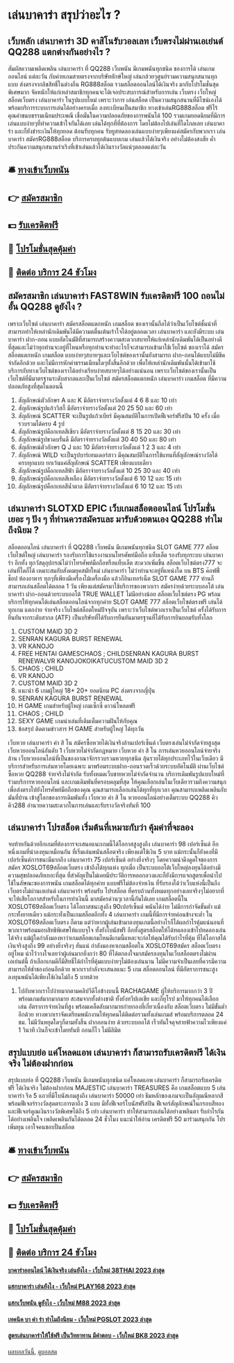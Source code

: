 # เล่นบาคาร่า สรุปว่าอะไร ?
## เว็บหลัก เล่นบาคาร่า 3D คาสิโนรับวอลเลท เว็บตรงไม่ผ่านเอเย่นต์ QQ288 แตกต่างกันอย่างไร ?
สัมผัสความเพลิดเพลิน เล่นบาคาร่า ที่ QQ288 เว็บพนัน มีเกมพนันทุกชนิด ของการได้ เล่นเกมออนไลน์ แต่ละวัน กับค่ายเกมสายตรงจากบริษัทยักษ์ใหญ่ เล่นกล้วยๆศูนย์รวมความสนุกสนานทุกแบบ ส่งตรงจากลิขสิทธิ์ในต่างถิ่น RG888สล็อต รวมสล็อตออนไลน์ได้เงินจริง มากับโปรโมชั่นสุดพิเศษมาก จัดหนักให้แก่เหล่าสมาชิกทุกคนจะได้เจอประสบการณ์สำหรับการเล่น เว็บตรง เว็บใหญ่ สล็อตเว็บตรง เล่นบาคาร่า ในรูปแบบใหม่ เพราะว่าการ เล่นสล็อต เป็นความสนุกสนานที่ดีไซน์เองได้ พร้อมบริการระบบการเล่นได้อย่างครบเมื่อ ลงทะเบียนเป็นสมาชิก ทางเข้าเล่นRG888สล็อต ฟรีไร้คุณค่าขนบธรรมเนียมประเพณี เชื่อมั่นในความปลอดภัยของการพนันได้ 100 รวมเกมยอดนิยมที่มีการเล่นแบบง่ายๆที่ทำความเข้าใจกันได้เลย เล่นได้ทุกที่ที่ต้องการ โดยไม่ต้องไปเล่นที่ใดไกลเลย เล่นบาคาร่า และก็ยังชำระเงินให้ทุกยอด ต้อนรับทุกคน รับยูสทดลองเล่นแบบง่ายๆเพียงแค่สมัครกับพวกเรา เล่นบาคาร่า สมัครRG888สล็อต บริการครบทุกต้นแบบเกม เล่นแล้วได้เงินจริง อย่างไม่ต้องสงสัย ค้ำประกันความสนุกสนานร่าเริงที่เข้าเล่นแล้วได้เงินรางวัลแน่ๆตลอดแต่ละวัน

## 🛎 [ทางเข้าเว็บพนัน](https://bit.ly/3SdLNi2)
## 👉 [สมัครสมาชิก](https://bit.ly/3SdLNi2)
## 💵 [รับเครดิตฟรี](https://bit.ly/3dyRKHj)
## 👑 [โปรโมชั่นสุดคุ้มค่า](https://bit.ly/3dyRKHj)
## 📱 [ติดต่อ บริการ 24 ชัวโมง](https://bit.ly/3dyRKHj)

## สมัครสมาชิก เล่นบาคาร่า FAST8WIN รับเครดิตฟรี 100 ถอนไม่อั้น QQ288 ดูยังไง ?
เพราะเว็บไซต์ เล่นบาคาร่า สมัครสล็อตแตกหนัก เกมสล็อต ของเรานั้นถือได้ว่าเป็นเว็บไซต์ชั้นนำที่สามารถทำให้เหล่านักเดิมพันได้มีความตตื่นเต้นเร้าใจได้อยู่ตลอดเวลา เล่นบาคาร่า และยังมีระบบ เล่นบาคาร่า ฝาก-ถอน แบบอัตโนมัติที่สามารถสร้างความสะดวกสบายให้แก่เหล่านักเดิมพันได้เป็นอย่างดีที่สุดและไม่ว่าทุกท่านจะอยู่ที่ไหนหรือทุกท่านจะทำอะไรก็จะสามารถเข้ามาใช้เว็บไซต์ ของเราได้ สมัครสล็อตแตกหนัก เกมสล็อต แบบง่ายๆสบายๆและเว็บไซต์ของเรานั้นยังสามารถ ฝาก-ถอนได้แบบไม่มีขีดจำกัดอีกด้วย และไม่มีการหักค่าธรรมเนียมใดๆทั้งสิ้นอีกด้วย เพื่อให้เหล่านักเดิมพันนั้นได้เข้ามาใช้บริการกับทางเว็บไซต์ของเราได้อย่างเรียบง่ายสบายๆได้อย่างแน่นอน เพราะเว็บไซต์ของเรานั้นเป็นเว็บไซต์ที่มีมาตรฐานระดับสากลและเป็นเว็บไซต์ สมัครสล็อตแตกหนัก เล่นบาคาร่า เกมสล็อต ที่มีความปลอดภัยสูงที่สุดในตอนนี้
1. สัญลักษณ์ตัวอักษร A และ K มีอัตราจ่ายรางวัลตั้งแต่ 4 6 8 และ 10 เท่า
2. สัญลักษณ์รูปแก้ววิสกี้ มีอัตราจ่ายรางวัลตั้งแต่ 20 25 50 และ 60 เท่า
3. สัญลักษณ์ SCATTER จะเป็นรูปแก้วเบียร์ มีคุณสมบัติในการเปิดฟีเจอร์ฟรีสปิน 10 ครั้ง เมื่อรวบรวมได้ครบ 4 รูป
4. สัญลักษณ์รูปค็อกเทลสีเขียว มีอัตราจ่ายรางวัลตั้งแต่ 8 15 20 และ 30 เท่า
5. สัญลักษณ์รูปขวดบรั่นดี มีอัตราจ่ายรางวัลตั้งแต่ 30 40 50 และ 80 เท่า
6. สัญลักษณ์ตัวอักษร Q J และ 10 มีอัตราจ่ายรางวัลตั้งแต่ 1 2 3 และ 4 เท่า
7. สัญลักษณ์ WILD จะเป็นรูปบาร์เทนเดอร์สาว มีคุณสมบัติในการใช้แทนที่สัญลักษณ์รางวัลได้ครบทุกแบบ ยกเว้นแค่สัญลักษณ์ SCATTER เพียงแบบเดียว
8. สัญลักษณ์รูปค็อกเทลสีฟ้า มีอัตราจ่ายรางวัลตั้งแต่ 10 25 30 และ 40 เท่า
9. สัญลักษณ์รูปค็อกเทลสีเหลือง มีอัตราจ่ายรางวัลตั้งแต่ 6 10 12 และ 15 เท่า
10. สัญลักษณ์รูปค็อกเทลสีน้ำตาล มีอัตราจ่ายรางวัลตั้งแต่ 6 10 12 และ 15 เท่า

## เล่นบาคาร่า SLOTXD EPIC เว็บเกมสล็อตออนไลน์ โปรโมชั่น เยอะ ๆ ปัง ๆ ที่ท่านควรสมัครและ มารับด้วยตนเอง QQ288 ทำไมถึงนิยม ?
สล็อตออนไลน์ เล่นบาคาร่า ที่ QQ288 เว็บพนัน มีเกมพนันทุกชนิด SLOT GAME 777 สล็อต เว็บไซต์ใหญ่ เล่นบาคาร่า รองรับการใช้แรงงานบนโทรศัพท์มือถือ แท็บเล็ต รองรับทุกระบบ เล่นบาคาร่า อีกทั้ง ทุกวัสดุอุปกรณ์ไม่ว่าโทรศัพท์มือถือหรือแท็บเล็ต สะดวกเพิ่มขึ้น สล็อตเว็บไซต์ตรง777 จะเล่นที่ใดก็ได้ เหมาะสมกับสังคมยุคสมัยใหม่ เล่นบาคาร่า ไม่ว่าท่านจะอยู่ที่แหน่งใด บน BTS ค๊อฟฟี่ช็อป ห้องอาหาร ทุกๆที่เพียงมีเครื่องไม้เครื่องมือ แล้วก็อินเทอร์เน็ต SLOT GAME 777 ท่านก็สามารถเล่นสล็อตได้ตลอด 1 วัน เพียงแต่สมัครมาใช้บริการของพวกเรา สมัครง่ายด้วยระบบออโต้ เล่นบาคาร่า ฝาก-ถอนด้วยระบบออโต้ TRUE WALLET ไม่มีอย่างน้อย สล็อตเว็บไซต์ตรง PG พร้อมบริการให้ทุกคนได้เล่นสล็อตออนไลน์จากทุกค่าย SLOT GAME 777 สล็อตเว็บไซต์ตรงฟรี เล่นได้ทุกเกม แตกง่าย จ่ายจริง เว็บไซต์สล็อตใหม่ปัจจุบัน เพราะว่าเว็บไซต์พวกเราเป็นเว็บไซต์ ครั้งได้รับการยืนยันจากระดับสากล (ATF) เป็นบริษัทที่ได้รับการยืนยันมาตรฐานที่ได้รับการยินยอมรับทั้งโลก
1. CUSTOM MAID 3D 2
2. SENRAN KAGURA BURST RENEWAL
3. VR KANOJO
4. FREE HENTAI GAMESCHAOS ; CHILDSENRAN KAGURA BURST RENEWALVR KANOJOKOIKATUCUSTOM MAID 3D 2
5. CHAOS ; CHILD
6. VR KANOJO
7. CUSTOM MAID 3D 2
8. แนะนำ 6 เกมผู้ใหญ่ 18+ 20+ ยอดนิยม PC ส่งตรงจากญี่ปุ่น
9. SENRAN KAGURA BURST RENEWAL
10. H GAME เกมสำหรับผู้ใหญ่ เกมเซ็กซี่ ดาวน์โหลดฟรี
11. CHAOS ; CHILD
12. SEXY GAME เกมน่าเล่นที่เติมเต็มความฝันให้กับคุณ
13. ข้อสรุป ติดตามข่าวสาร H GAME สำหรับผู้ใหญ่ ได้ทุกวัน

เว็บหวย เล่นบาคาร่า ค่า สิ โน สมัครซื้อหวยได้เงินจริงล้านเปอร์เซ็นต์ เว็บตรงเล่นไม่จำกัดจ่ายสูงสุด เว็บหวยออนไลน์อันดับ 1 เว็บหวยไม่จำกัดกฎหมาย เว็บหวย ค่า สิ โน การเล่นหวยออนไลน์จ่ายจริงล้าน เว็บหวยออนไลน์ที่เป็นของอาณาจักรรวบรวมหวยทุกชนิด ลุ้นรวยได้ทุกประเภทไว้ในเว็บเดียว มีบริการสำหรับการเล่นหวยโดยเฉพาะ มาพร้อมระบบฝาก-ถอนรวดเร็วด้วยระบบอัตโนมัติ ผ่านเว็บไซต์ ซื้อหวย QQ288 จ่ายจริงไม่จำกัด รับทั้งหมดเว็บขายหวยไม่จำกัดจำนวน บริการเดิมพันรูปแบบใหม่ที่ร่วมบริการหวยออนไลน์ และเกมเดิมพันที่ครอบคลุมที่สุด ให้คุณเลือกเล่นในเว็บเดียวรวมถึงความสนุก เพื่อส่งตรงไปยังโทรศัพท์มือถือของคุณ คุณสามารถเลือกเล่นได้ทุกที่ทุกเวลา คุณสามารถเพลิดเพลินกับมันที่บ้าน เข้าสู่โลกของการเดิมพันทั้ง เว็บหวย ค่า สิ โน หวยออนไลน์อย่างเต็มระบบ QQ288 คิวคิว288 อำนวยความสะดวกในการเล่นและรับรางวัลจริงทันที 100

## เล่นบาคาร่า โปรสล็อต เริ่มต้นที่เหมาะกับว่า คุ้มค่าที่จะลอง
จบท้ายกันด้วยอีกเกมที่ต้องการจะเสนอแนะเกมนี้ได้โอกาสสูงสูงถึง เล่นบาคาร่า 98 เปอร์เซ็นต์
อีกหนึ่งเกมที่น่าลงทุนเหมือนกัน ที่เริ่มเล่นพนันสล็อตจริง เพียงแต่ใช้เงิน 5 บาท แม้กระนั้นก็ยังคงที่มีเปอร์เซ็นต์การชนะมีมากถึง เล่นบาคาร่า 75 เปอร์เซ็นต์ อย่างยิ่งจริงๆ
โดยความน่าดึงดูดใจของการสมัคร XOSLOT69สล็อตเว็บตรง เข้าถึงได้ทุกแห่ง ทุกเมื่อ เป็นระบบออโต้เว็บใหญ่ลงทุนได้อย่างมีความสุขปลอดภัยเยอะที่สุด ที่สำคัญเป็นไม่เคยมีประวัติการหลอกลวงและก็ยังมีการแจกสูตรเพื่อนำไปใช้ในลัษณะของการพนัน เกมสล็อตได้ทุกค่าย แบบฟรีไม่ต้องจ่ายเงิน ที่รับรองได้ว่าเว็บแห่งนี้เป็นถึงเว็บตรงไม่ผ่านเอเย่นต์ เล่นบาคาร่า พร้อมรับ โปรสล็อต ที่ครบถ้วนทั้งหมดทุกอย่างเลยจริงๆไม่อยากที่จะให้เสียโอกาสสำหรับในการทำเงินนี้ มาสมัครด่วนๆเวลานี้กันได้เลย
เกมสล็อตนี้ใน XOSLOT69สล็อตเว็บตรง ได้โอกาสชนะสูงถึง 90เปอร์เซ็นต์ พนันได้ง่าย ไม่มีการกำจัดขั้นต่ำ แม้กระทั้งยาทเดียว
แม้กระทั่งเป็นเกมสล็อตอีกทั้ง 4 เล่นบาคาร่า เกมนี้ที่มีการจ่ายค่อนข้างจะต่ำ ใน XOSLOT69สล็อตเว็บตรง ก็ตาม แต่ว่าหากผู้เล่นเข้ามาลงทุนเกมนี้อย่างไรก็ได้ผลกำไรคุ้มแน่นอนที่พวกเราพร้อมมอบสิทธิพิเศษให้แบบจุใจ ทั้งยังโบนัสฟรี อีกทั้งสูตรสล็อตให้ได้ทดลองเข้าไปทดลองเล่นได้จริง
แม้ผู้ใดกำลังมองหาว่าเกมสล็อตเกมไหนดีเกมนี้แหละจะก่อให้คุณได้รับกำไรที่คุ้ม ที่ได้โอกาสได้เงินจริงสูงถึง 99 อย่างยิ่งจริงๆ
ฮันแน่ กำลังมองหาเกมสล็อตใน XOSLOT69สมัคร สล็อตเว็บตรง อยู่ไหม น่าไว้วางใจเลยว่าผู้เล่นมากยิ่งกว่า 80 ที่ได้ตกลงใจมาสมัครลงทุนในเว็บสล็อตตรงไม่ผ่านเอเย่นต์นี้ ถ้าเลือกเกมดีก็มีสิทธิ์ได้กำไรที่คุ้มแบบง่ายๆไม่ต้องเล่นนาน ไม่มีความจำเป็นเลยที่ควรมีความสามารถให้ช่ำชองก่อนอีกด้วย พวกเรากำลังจะเสนอแนะ 5 เกม สล็อตออนไลน์ ที่มีอัตราการชนะสูง ลงทุนพนันได้เพียงใช้เงินไม่ถึง 5 บาทด้วย
1. ไปกับพวกเราไปง่ายมากตามคลิปวีดีโอข้างบนนี้ RACHAGAME ผู้ให้บริการมากกว่า 3 ปี พร้อมเกมส์มากมากมาย สะสมจากทั้งต่างชาติ ทั้งยังทวีปเอเชีย และก็ยุโรป มาให้ทุกคนได้เลือกเล่น อัตราการจ่ายเงินที่สูง พร้อมเคล็ดลับมากมายก่ายกองที่เกี่ยวเนื่องกับ สล็อตเว็บตรง ไม่มีขั้นต่ำ อีกด้วย ทางพวกเราจัดเตรียมพนักงานให้ทุกคนได้ติดต่อรวมทั้งเล่นเกมส์ พร้อมบริการตลอด 24 ชม. ไม่มีวันหยุดใดๆก็ตามทั้งสิ้น ฝากถอนง่าย ด้วยระบบออโต้ เร็วทันใจดุจสายฟ้าความไวเพียงแค่ 1 วินาที เงินก็จะเข้าโดยทันที ถอนก็ไว ไม่มีลิมิต

## สรุปแบบย่อ แค่โหลดแอพ เล่นบาคาร่า ก็สามารถรับเครดิตฟรี ได้เงินจริง ไม่ต้องฝากก่อน
สรุปแบบย่อ ที่ QQ288 เว็บพนัน มีเกมพนันทุกชนิด แค่โหลดแอพ เล่นบาคาร่า ก็สามารถรับเครดิตฟรี ได้เงินจริง ไม่ต้องฝากก่อน MAJESTIC เล่นบาคาร่า TREASURES คือ เกมสล็อตแบบ 5 เล่นบาคาร่า รีล 5 แถวที่มีโบนัสเกมสูงถึง เล่นบาคาร่า 50000 เท่า ธีมหลักของเกมจะเป็นอัญมณีหลากสี พร้อมฟีเจอร์รางวัลสุดตระการตาถึง 3 แบบ มีทั้งฟีเจอร์โบนัสฟรีสปิน ฟีเจอร์สัญลักษณ์ในกรอบสีทอง และฟีเจอร์คูณเงินรางวัลพิเศษได้ถึง 5 เท่า เล่นบาคาร่า ทำให้สามารถเล่นได้อย่างเพลินตา รับกำไรกันได้อย่างเพลินใจ เพลิดเพลินกันได้ตลอด 24 ชั่วโมง
แนะนำให้อ่าน เครดิตฟรี 50 มาร่วมสนุกกัน โปรเพิ่มทุน เอาใจคนชอบปั่นสล็อต

## 🛎 [ทางเข้าเว็บพนัน](https://bit.ly/3SdLNi2)
## 👉 [สมัครสมาชิก](https://bit.ly/3SdLNi2)
## 💵 [รับเครดิตฟรี](https://bit.ly/3dyRKHj)
## 👑 [โปรโมชั่นสุดคุ้มค่า](https://bit.ly/3dyRKHj)
## 📱 [ติดต่อ บริการ 24 ชัวโมง](https://bit.ly/3dyRKHj)

#### [บาคาร่าออนไลน์ ได้เงินจริง เล่นยังไง - เว็บใหม่ 38THAI 2023 ล่าสุด](https://atom.io/themes/บาคาร่าออนไลน์%20ได้เงินจริง%20เล่นยังไง%20-%20เว็บใหม่%2038thai%202023%20ล่าสุด)
#### [แฮกบาคาร่า เล่นยังไง - เว็บใหม่ PLAY168 2023 ล่าสุด](https://atom.io/themes/แฮกบาคาร่า%20เล่นยังไง%20-%20เว็บใหม่%20play168%202023%20ล่าสุด)
#### [แฮกเว็บพนัน ดูยังไง - เว็บใหม่ M88 2023 ล่าสุด](https://atom.io/themes/แฮกเว็บพนัน%20ดูยังไง%20-%20เว็บใหม่%20m88%202023%20ล่าสุด)
#### [เทคนิค บา ค่า ร่า ทำไมถึงนิยม - เว็บใหม่ PGSLOT 2023 ล่าสุด](https://atom.io/themes/เทคนิค%20บา%20ค่า%20ร่า%20ทำไมถึงนิยม%20-%20เว็บใหม่%20pgslot%202023%20ล่าสุด)
#### [สูตรเล่นบาคาร่าให้ใช้ฟรี เป็นวิทยาทาน มีคำตอบ - เว็บใหม่ BK8 2023 ล่าสุด](https://atom.io/themes/สูตรเล่นบาคาร่าให้ใช้ฟรี%20เป็นวิทยาทาน%20มีคำตอบ%20-%20เว็บใหม่%20bk8%202023%20ล่าสุด)

[ผลบอลวันนี้](https://siamsport.tv "ผลบอลวันนี้"), [ดูบอลสด](https://siamsport.tv/ดูบอลสด "ดูบอลสด")